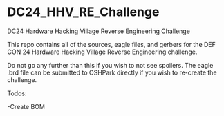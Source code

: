 # DC24_HHV_RE_Challenge
DC24 Hardware Hacking Village Reverse Engineering Challenge

This repo contains all of the sources, eagle files, and gerbers for the
DEF CON 24 Hardware Hacking Village Reverse Engineering challenge.

Do not go any further than this if you wish to not see spoilers.  The eagle
.brd file can be submitted to OSHPark directly if you wish to re-create the 
challenge.

Todos:

-Create BOM
